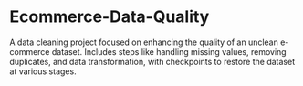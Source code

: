 # Ecommerce-Data-Quality
A data cleaning project focused on enhancing the quality of an unclean e-commerce dataset. Includes steps like handling missing values, removing duplicates, and data transformation, with checkpoints to restore the dataset at various stages.
